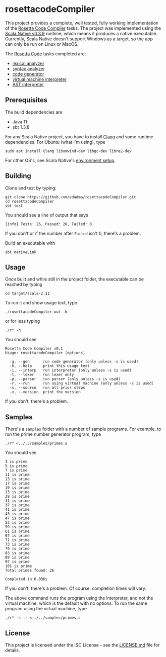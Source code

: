 rosettacodeCompiler
===================

This project provides a complete, well tested, fully working implementation of the [Rosetta Code Compiler](https://rosettacode.org/wiki/Compiler) tasks. The project was implemented using the [Scala Native v0.3.9](https://scala-native.readthedocs.io/en/v0.3.9-docs/) runtime, which means it produces a native executable. Currently, Scala Native doesn't support Windows as a target, so the app can only be run on Linux or MacOS. 

The [Rosetta Code](https://rosettacode.org/) tasks completed are:

* [lexical analyzer](https://rosettacode.org/wiki/Compiler/lexical_analyzer)
* [syntax analyzer](https://rosettacode.org/wiki/Compiler/syntax_analyzer)
* [code generator](https://rosettacode.org/wiki/Compiler/code_generator)
* [virtual machine interpreter](https://rosettacode.org/wiki/Compiler/virtual_machine_interpreter)
* [AST interpreter](https://rosettacode.org/wiki/Compiler/AST_interpreter)

Prerequisites
-------------

The build dependencies are
* Java 11
* sbt 1.3.8

For any Scala Native project, you have to install [Clang](https://clang.llvm.org/) and some runtime dependencies. For Ubuntu (what I'm using), type

    sudo apt install clang libunwind-dev libgc-dev libre2-dev
    
For other OS's, see Scala Native's [environment setup](https://scala-native.readthedocs.io/en/v0.3.9-docs/user/setup.html#installing-clang-and-runtime-dependencies).

Building
--------

Clone and test by typing:

    git clone https://github.com/edadma/rosettacodeCompiler.git
    cd rosettacodeCompiler
    sbt test

You should see a line of output that says

    [info] Tests: 26, Passed: 26, Failed: 0
    
If you don't or if the number after `Failed` isn't 0, there's a problem.

Build an executable with

    sbt nativeLink

Usage
-----

Once built and while still in the project folder, the executable can be reached by typing

    cd target/scala-2.11
    
To run it and show usage text, type

    ./rosettacodeCompiler-out -h
    
or for less typing

    ./r* -h
    
You should see

    Rosetta Code Compiler v0.1
    Usage: rosettacodeCompiler [options]
    
      -g, --gen      run code generator (only unless -s is used)
      -h, --help     print this usage text
      -i, --interp   run interpreter (only unless -s is used)
      -l, --lexer    run lexer only
      -p, --parser   run parser (only unless -s is used)
      -r, --run      run using virtual machine (only unless -s is used)
      -s, --source   run all prior steps
      -v, --version  print the version

If you don't, there's a problem.

Samples
--------

There's a `samples` folder with a number of sample programs. For example, to run the prime number generator program, type

    ./r* <../../samples/primes.s
    
You should see

```
3 is prime
5 is prime
7 is prime
11 is prime
13 is prime
17 is prime
19 is prime
23 is prime
29 is prime
31 is prime
37 is prime
41 is prime
43 is prime
47 is prime
53 is prime
59 is prime
61 is prime
67 is prime
71 is prime
73 is prime
79 is prime
83 is prime
89 is prime
97 is prime
101 is prime
Total primes found: 26

Completed in 0.036s
```

If you don't, there's a problem. Of course, completion times will vary.

The above command runs the program using the interpreter, and not the virtual machine, which is the default with no options. To run the same program using the virtual machine, type

    ./r* -s -r <../../samples/primes.s
    
License
-------

This project is licensed under the ISC License - see the [LICENSE.md](LICENSE) file for details.